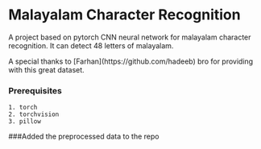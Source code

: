 # Malayalam Character Recognition

<p>
A project based on pytorch CNN neural network for malayalam character recognition. It can detect 48 letters of malayalam.
</p>
A special thanks to [Farhan](https://github.com/hadeeb) bro for providing with this great dataset.

### Prerequisites
```
1. torch
2. torchvision
3. pillow
```

###Added the preprocessed data to the repo 
